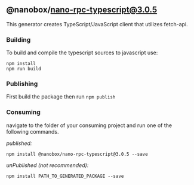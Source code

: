 ## @nanobox/nano-rpc-typescript@3.0.5

This generator creates TypeScript/JavaScript client that utilizes fetch-api. 

### Building

To build and compile the typescript sources to javascript use:
```
npm install
npm run build
```

### Publishing

First build the package then run ```npm publish```

### Consuming

navigate to the folder of your consuming project and run one of the following commands.

_published:_

```
npm install @nanobox/nano-rpc-typescript@3.0.5 --save
```

_unPublished (not recommended):_

```
npm install PATH_TO_GENERATED_PACKAGE --save
